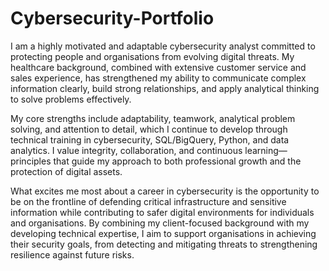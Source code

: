 # Cybersecurity-Portfolio
I am a highly motivated and adaptable cybersecurity analyst committed to protecting people and organisations from evolving digital threats. My healthcare background, combined with extensive customer service and sales experience, has strengthened my ability to communicate complex information clearly, build strong relationships, and apply analytical thinking to solve problems effectively.

My core strengths include adaptability, teamwork, analytical problem solving, and attention to detail, which I continue to develop through technical training in cybersecurity, SQL/BigQuery, Python, and data analytics. I value integrity, collaboration, and continuous learning—principles that guide my approach to both professional growth and the protection of digital assets.

What excites me most about a career in cybersecurity is the opportunity to be on the frontline of defending critical infrastructure and sensitive information while contributing to safer digital environments for individuals and organisations. By combining my client-focused background with my developing technical expertise, I aim to support organisations in achieving their security goals, from detecting and mitigating threats to strengthening resilience against future risks.
